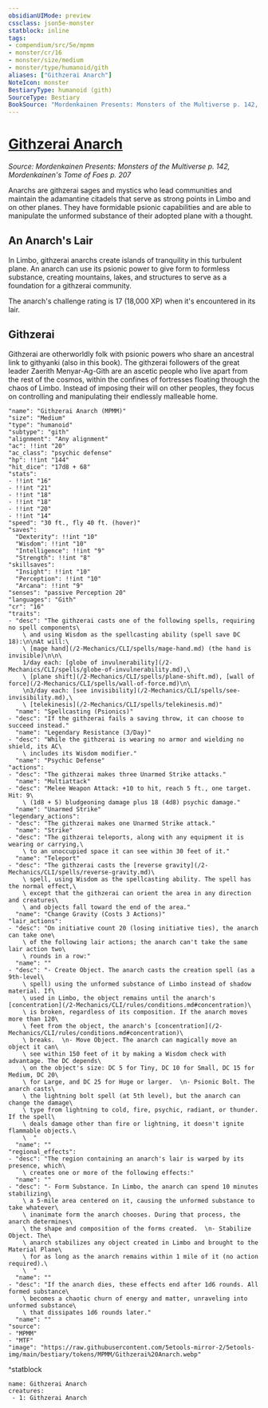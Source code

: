 ```yaml
---
obsidianUIMode: preview
cssclass: json5e-monster
statblock: inline
tags:
- compendium/src/5e/mpmm
- monster/cr/16
- monster/size/medium
- monster/type/humanoid/gith
aliases: ["Githzerai Anarch"]
NoteIcon: monster
BestiaryType: humanoid (gith)
SourceType: Bestiary
BookSource: "Mordenkainen Presents: Monsters of the Multiverse p. 142, Mordenkainen's Tome of Foes p. 207"
---
```

# [Githzerai Anarch](2-Mechanics/CLI/bestiary/humanoid/githzerai-anarch-mpmm.md)
*Source: Mordenkainen Presents: Monsters of the Multiverse p. 142, Mordenkainen's Tome of Foes p. 207*  

Anarchs are githzerai sages and mystics who lead communities and maintain the adamantine citadels that serve as strong points in Limbo and on other planes. They have formidable psionic capabilities and are able to manipulate the unformed substance of their adopted plane with a thought.

## An Anarch's Lair

In Limbo, githzerai anarchs create islands of tranquility in this turbulent plane. An anarch can use its psionic power to give form to formless substance, creating mountains, lakes, and structures to serve as a foundation for a githzerai community.

The anarch's challenge rating is 17 (18,000 XP) when it's encountered in its lair.

## Githzerai

Githzerai are otherworldly folk with psionic powers who share an ancestral link to githyanki (also in this book). The githzerai followers of the great leader Zaerith Menyar-Ag-Gith are an ascetic people who live apart from the rest of the cosmos, within the confines of fortresses floating through the chaos of Limbo. Instead of imposing their will on other peoples, they focus on controlling and manipulating their endlessly malleable home.

```statblock
"name": "Githzerai Anarch (MPMM)"
"size": "Medium"
"type": "humanoid"
"subtype": "gith"
"alignment": "Any alignment"
"ac": !!int "20"
"ac_class": "psychic defense"
"hp": !!int "144"
"hit_dice": "17d8 + 68"
"stats":
- !!int "16"
- !!int "21"
- !!int "18"
- !!int "18"
- !!int "20"
- !!int "14"
"speed": "30 ft., fly 40 ft. (hover)"
"saves":
  "Dexterity": !!int "10"
  "Wisdom": !!int "10"
  "Intelligence": !!int "9"
  "Strength": !!int "8"
"skillsaves":
  "Insight": !!int "10"
  "Perception": !!int "10"
  "Arcana": !!int "9"
"senses": "passive Perception 20"
"languages": "Gith"
"cr": "16"
"traits":
- "desc": "The githzerai casts one of the following spells, requiring no spell components\
    \ and using Wisdom as the spellcasting ability (spell save DC 18):\n\nAt will:\
    \ [mage hand](/2-Mechanics/CLI/spells/mage-hand.md) (the hand is invisible)\n\n\
    1/day each: [globe of invulnerability](/2-Mechanics/CLI/spells/globe-of-invulnerability.md),\
    \ [plane shift](/2-Mechanics/CLI/spells/plane-shift.md), [wall of force](/2-Mechanics/CLI/spells/wall-of-force.md)\n\
    \n3/day each: [see invisibility](/2-Mechanics/CLI/spells/see-invisibility.md),\
    \ [telekinesis](/2-Mechanics/CLI/spells/telekinesis.md)"
  "name": "Spellcasting (Psionics)"
- "desc": "If the githzerai fails a saving throw, it can choose to succeed instead."
  "name": "Legendary Resistance (3/Day)"
- "desc": "While the githzerai is wearing no armor and wielding no shield, its AC\
    \ includes its Wisdom modifier."
  "name": "Psychic Defense"
"actions":
- "desc": "The githzerai makes three Unarmed Strike attacks."
  "name": "Multiattack"
- "desc": "Melee Weapon Attack: +10 to hit, reach 5 ft., one target. Hit: 9\
    \ (1d8 + 5) bludgeoning damage plus 18 (4d8) psychic damage."
  "name": "Unarmed Strike"
"legendary_actions":
- "desc": "The githzerai makes one Unarmed Strike attack."
  "name": "Strike"
- "desc": "The githzerai teleports, along with any equipment it is wearing or carrying,\
    \ to an unoccupied space it can see within 30 feet of it."
  "name": "Teleport"
- "desc": "The githzerai casts the [reverse gravity](/2-Mechanics/CLI/spells/reverse-gravity.md)\
    \ spell, using Wisdom as the spellcasting ability. The spell has the normal effect,\
    \ except that the githzerai can orient the area in any direction and creatures\
    \ and objects fall toward the end of the area."
  "name": "Change Gravity (Costs 3 Actions)"
"lair_actions":
- "desc": "On initiative count 20 (losing initiative ties), the anarch can take one\
    \ of the following lair actions; the anarch can't take the same lair action two\
    \ rounds in a row:"
  "name": ""
- "desc": "- Create Object. The anarch casts the creation spell (as a 9th-level\
    \ spell) using the unformed substance of Limbo instead of shadow material. If\
    \ used in Limbo, the object remains until the anarch's [concentration](/2-Mechanics/CLI/rules/conditions.md#concentration)\
    \ is broken, regardless of its composition. If the anarch moves more than 120\
    \ feet from the object, the anarch's [concentration](/2-Mechanics/CLI/rules/conditions.md#concentration)\
    \ breaks.  \n- Move Object. The anarch can magically move an object it can\
    \ see within 150 feet of it by making a Wisdom check with advantage. The DC depends\
    \ on the object's size: DC 5 for Tiny, DC 10 for Small, DC 15 for Medium, DC 20\
    \ for Large, and DC 25 for Huge or larger.  \n- Psionic Bolt. The anarch casts\
    \ the lightning bolt spell (at 5th level), but the anarch can change the damage\
    \ type from lightning to cold, fire, psychic, radiant, or thunder. If the spell\
    \ deals damage other than fire or lightning, it doesn't ignite flammable objects.\
    \  "
  "name": ""
"regional_effects":
- "desc": "The region containing an anarch's lair is warped by its presence, which\
    \ creates one or more of the following effects:"
  "name": ""
- "desc": "- Form Substance. In Limbo, the anarch can spend 10 minutes stabilizing\
    \ a 5-mile area centered on it, causing the unformed substance to take whatever\
    \ inanimate form the anarch chooses. During that process, the anarch determines\
    \ the shape and composition of the forms created.  \n- Stabilize Object. The\
    \ anarch stabilizes any object created in Limbo and brought to the Material Plane\
    \ for as long as the anarch remains within 1 mile of it (no action required).\
    \  "
  "name": ""
- "desc": "If the anarch dies, these effects end after 1d6 rounds. All formed substance\
    \ becomes a chaotic churn of energy and matter, unraveling into unformed substance\
    \ that dissipates 1d6 rounds later."
  "name": ""
"source":
- "MPMM"
- "MTF"
"image": "https://raw.githubusercontent.com/5etools-mirror-2/5etools-img/main/bestiary/tokens/MPMM/Githzerai%20Anarch.webp"
```
^statblock

```encounter-table
name: Githzerai Anarch
creatures:
 - 1: Githzerai Anarch
```